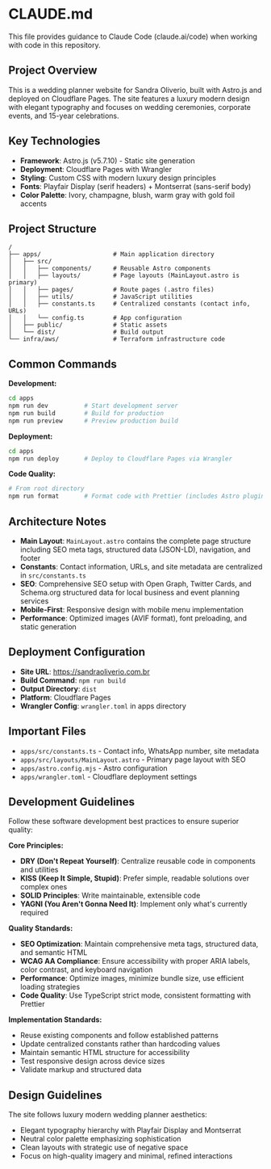 # CLAUDE.md

This file provides guidance to Claude Code (claude.ai/code) when working with code in this repository.

## Project Overview

This is a wedding planner website for Sandra Oliverio, built with Astro.js and deployed on Cloudflare Pages. The site features a luxury modern design with elegant typography and focuses on wedding ceremonies, corporate events, and 15-year celebrations.

## Key Technologies

- **Framework**: Astro.js (v5.7.10) - Static site generation
- **Deployment**: Cloudflare Pages with Wrangler
- **Styling**: Custom CSS with modern luxury design principles
- **Fonts**: Playfair Display (serif headers) + Montserrat (sans-serif body)
- **Color Palette**: Ivory, champagne, blush, warm gray with gold foil accents

## Project Structure

```
/
├── apps/                    # Main application directory
│   ├── src/
│   │   ├── components/      # Reusable Astro components
│   │   ├── layouts/         # Page layouts (MainLayout.astro is primary)
│   │   ├── pages/           # Route pages (.astro files)
│   │   ├── utils/           # JavaScript utilities
│   │   ├── constants.ts     # Centralized constants (contact info, URLs)
│   │   └── config.ts        # App configuration
│   ├── public/              # Static assets
│   └── dist/                # Build output
└── infra/aws/               # Terraform infrastructure code
```

## Common Commands

**Development:**
```bash
cd apps
npm run dev          # Start development server
npm run build        # Build for production
npm run preview      # Preview production build
```

**Deployment:**
```bash
cd apps
npm run deploy       # Deploy to Cloudflare Pages via Wrangler
```

**Code Quality:**
```bash
# From root directory
npm run format       # Format code with Prettier (includes Astro plugin)
```

## Architecture Notes

- **Main Layout**: `MainLayout.astro` contains the complete page structure including SEO meta tags, structured data (JSON-LD), navigation, and footer
- **Constants**: Contact information, URLs, and site metadata are centralized in `src/constants.ts`
- **SEO**: Comprehensive SEO setup with Open Graph, Twitter Cards, and Schema.org structured data for local business and event planning services
- **Mobile-First**: Responsive design with mobile menu implementation
- **Performance**: Optimized images (AVIF format), font preloading, and static generation

## Deployment Configuration

- **Site URL**: https://sandraoliverio.com.br
- **Build Command**: `npm run build`
- **Output Directory**: `dist`
- **Platform**: Cloudflare Pages
- **Wrangler Config**: `wrangler.toml` in apps directory

## Important Files

- `apps/src/constants.ts` - Contact info, WhatsApp number, site metadata
- `apps/src/layouts/MainLayout.astro` - Primary page layout with SEO
- `apps/astro.config.mjs` - Astro configuration
- `apps/wrangler.toml` - Cloudflare deployment settings

## Development Guidelines

Follow these software development best practices to ensure superior quality:

**Core Principles:**
- **DRY (Don't Repeat Yourself)**: Centralize reusable code in components and utilities
- **KISS (Keep It Simple, Stupid)**: Prefer simple, readable solutions over complex ones
- **SOLID Principles**: Write maintainable, extensible code
- **YAGNI (You Aren't Gonna Need It)**: Implement only what's currently required

**Quality Standards:**
- **SEO Optimization**: Maintain comprehensive meta tags, structured data, and semantic HTML
- **WCAG AA Compliance**: Ensure accessibility with proper ARIA labels, color contrast, and keyboard navigation
- **Performance**: Optimize images, minimize bundle size, use efficient loading strategies
- **Code Quality**: Use TypeScript strict mode, consistent formatting with Prettier

**Implementation Standards:**
- Reuse existing components and follow established patterns
- Update centralized constants rather than hardcoding values
- Maintain semantic HTML structure for accessibility
- Test responsive design across device sizes
- Validate markup and structured data

## Design Guidelines

The site follows luxury modern wedding planner aesthetics:
- Elegant typography hierarchy with Playfair Display and Montserrat
- Neutral color palette emphasizing sophistication
- Clean layouts with strategic use of negative space
- Focus on high-quality imagery and minimal, refined interactions
